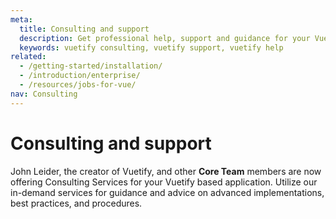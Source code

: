 ```yaml
---
meta:
  title: Consulting and support
  description: Get professional help, support and guidance for your Vuetify application from the creator, John Leider.
  keywords: vuetify consulting, vuetify support, vuetify help
related:
  - /getting-started/installation/
  - /introduction/enterprise/
  - /resources/jobs-for-vue/
nav: Consulting
---
```


# Consulting and support

John Leider, the creator of Vuetify, and other **Core Team** members are now offering Consulting Services for your Vuetify based application. Utilize our in-demand services for guidance and advice on advanced implementations, best practices, and procedures.

<consulting-calendar />

<backmatter />
